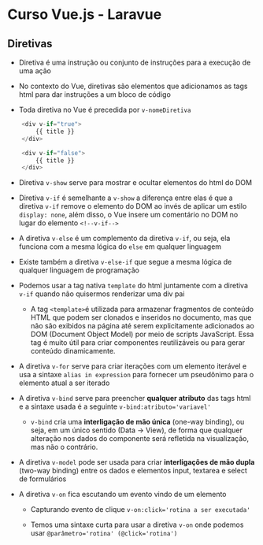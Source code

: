 # Curso Vue.js - Laravue

## Diretivas
- Diretiva é uma instrução ou conjunto de instruções para a execução de uma ação

- No contexto do Vue, diretivas são elementos que adicionamos as tags html para dar instruções a um bloco de código

- Toda diretiva no Vue é precedida por `v-nomeDiretiva`

```javascript
    <div v-if="true">
        {{ title }}
    </div>

    <div v-if="false">
        {{ title }}
    </div>
```

- Diretiva `v-show` serve para mostrar e ocultar elementos do html do DOM

- Diretiva `v-if` é semelhante a `v-show` a diferença entre elas é que a diretiva `v-if` remove o elemento do DOM ao invés de aplicar um estilo `display: none`, além disso, o Vue insere um comentário no DOM no lugar do elemento `<!--v-if-->`

- A diretiva `v-else` é um complemento da diretiva `v-if`, ou seja, ela funciona com a mesma lógica do `else` em qualquer linguagem

- Existe também a diretiva `v-else-if` que segue a mesma lógica de qualquer linguagem de programação

- Podemos usar a tag nativa `template` do html juntamente com a diretiva `v-if` quando não quisermos renderizar uma div pai
    - A tag `<template>`é utilizada para armazenar fragmentos de conteúdo HTML que podem ser clonados e inseridos no documento, mas que não são exibidos na página até serem explicitamente adicionados ao DOM (Document Object Model) por meio de scripts JavaScript. Essa tag é muito útil para criar componentes reutilizáveis ou para gerar conteúdo dinamicamente.

- A diretiva `v-for` serve para criar iterações com um elemento iterável e usa a sintaxe `alias in expression` para fornecer um pseudônimo para o elemento atual a ser iterado 

- A diretiva `v-bind` serve para preencher **qualquer atributo** das tags html e a sintaxe usada é a seguinte `v-bind:atributo='variavel'`
    - `v-bind` cria uma **interligação de mão única** (one-way binding), ou seja, em um único sentido (Data -> View), de forma que qualquer alteração nos dados do componente será refletida na visualização, mas não o contrário. 

- A diretiva `v-model` pode ser usada para criar **interligações de mão dupla** (two-way binding) entre os dados e elementos input, textarea e select de formulários

- A diretiva `v-on` fica escutando um evento vindo de um elemento
    - Capturando evento de clique `v-on:click='rotina a ser executada'`

    - Temos uma sintaxe curta para usar a diretiva `v-on` onde podemos usar `@parâmetro='rotina' (@click='rotina')`